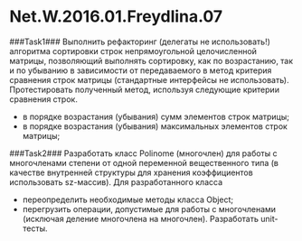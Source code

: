 # Net.W.2016.01.Freydlina.07
###Task1###
Выполнить рефакторинг (делегаты не использовать!) алгоритма сортировки строк непрямоугольной целочисленной матрицы, позволяющий выполнять сортировку, как по возрастанию, так и по убыванию в зависимости от передаваемого в метод критерия сравнения строк матрицы (стандартные интерфейсы не использовать). Протестировать полученный метод, используя следующие критерии сравнения строк.
* в порядке возрастания (убывания) сумм элементов строк матрицы;
* в порядке возрастания (убывания) максимальных элементов строк матрицы;    

###Task2###
Разработать класс Polinome (многочлен) для работы с многочленами степени  от одной переменной вещественного типа (в качестве внутренней структуры для хранения коэффициентов использовать sz-массив). Для разработанного класса
* переопределить необходимые методы класса Object;
* перегрузить операции, допустимые для работы с многочленами (исключая деление многочлена на многочлен). Разработать unit-тесты.
